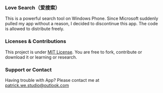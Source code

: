 ### Love Search（爱搜索）
This is a powerful search tool on Windows Phone. Since Microsoft suddenly pulled my app without a reason, I decided to discontinue this app. The code is allowed to distribute freely.

### Licenses & Contributions
This project is under [MIT License](http://ap.westudio.ml/license/mit.html). You are free to fork, contribute or download it or learning or research.


### Support or Contact
Having trouble with App? Please contact me at [patrick.we.studio@outlook.com](mailto:patrick.we.studio@outlook.com)
